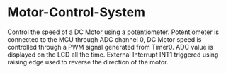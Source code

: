 # Motor-Control-System
Control the speed of a DC Motor using a potentiometer.
Potentiometer is connected to the MCU through ADC channel 0, DC Motor speed is controlled through a PWM signal generated from Timer0.
ADC value is displayed on the LCD all the time.
External Interrupt INT1 triggered using raising edge used to reverse the direction of the motor.
